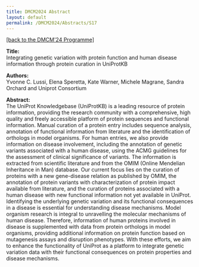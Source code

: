 ```yaml
---
title: DMCM2024 Abstract
layout: default
permalink: /DMCM2024/Abstracts/S17
---
```


[[back to the DMCM'24 Programme]](https://disease-maps.org/DMCM2024/programme/)

**Title:** \
Integrating genetic variation with protein function and human disease information through protein curation in UniProtKB

**Authors:** \
Yvonne C. Lussi, Elena Speretta, Kate Warner, Michele Magrane, Sandra Orchard and Uniprot Consortium

**Abstract:** \
The UniProt Knowledgebase (UniProtKB) is a leading resource of protein information, providing the research community with a comprehensive, high quality and freely accessible platform of protein sequences and functional information. Manual curation of a protein entry includes sequence analysis, annotation of functional information from literature and the identification of orthologs in model organisms. For human entries, we also provide information on disease involvement, including the annotation of genetic variants associated with a human disease, using the ACMG guidelines for the assessment of clinical significance of variants. The information is extracted from scientific literature and from the OMIM (Online Mendelian Inheritance in Man) database.
Our current focus lies on the curation of proteins with a new gene-disease relation as published by OMIM, the annotation of protein variants with characterization of protein impact available from literature, and the curation of proteins associated with a human disease with new functional information not yet available in UniProt. Identifying the underlying genetic variation and its functional consequences in a disease is essential for understanding disease mechanisms. Model organism research is integral to unravelling the molecular mechanisms of human disease. Therefore, information of human proteins involved in disease is supplemented with data from protein orthologs in model organisms, providing additional information on protein function based on mutagenesis assays and disruption phenotypes.
With these efforts, we aim to enhance the functionality of UniProt as a platform to integrate genetic variation data with their functional consequences on protein properties and disease mechanisms.

